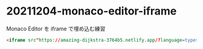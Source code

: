 # 20211204-monaco-editor-iframe
Monaco Editor を iframe で埋め込む練習

```html
<iframe src"https://amazing-dijkstra-3764b5.netlify.app/?language=typescript&value=const%20user%20%3D%20%7B%0A%20%20firstName%3A%20%22Angela%22%2C%0A%20%20lastName%3A%20%22Davis%22%2C%0A%20%20role%3A%20%22Professor%22%2C%0A%7D%0A%20%0Aconsole.log(user.name)%0A"></iframe
```
